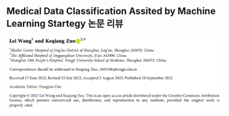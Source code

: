 ## Medical Data Classification Assited by Machine Learning Startegy 논문 리뷰

![alt text](img/의료데이터분류/image.png)


